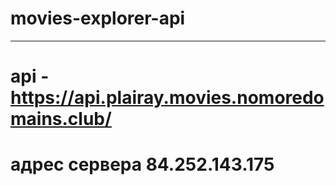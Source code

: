 # movies-explorer-api
___
# api  -  https://api.plairay.movies.nomoredomains.club/

# адрес сервера 84.252.143.175
